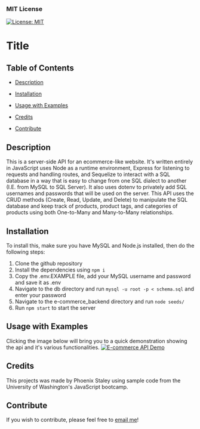 ### MIT License
 [![License: MIT](https://img.shields.io/badge/License-MIT-yellow.svg)](https://opensource.org/licenses/MIT)

# Title

## Table of Contents

- [Description](#Description)

- [Installation](#Installation)

- [Usage with Examples](#Usage)

- [Credits](#Credits)

- [Contribute](#Contribute)

## Description
This is a server-side API for an ecommerce-like website. It's written entirely in JavaScript uses Node as a runtime environment, Express for listening to requests and handling routes, and Sequelize to interact with a SQL database in a way that is easy to change from one SQL dialect to another (I.E. from MySQL to SQL Server). It also uses dotenv to privately add SQL usernames and passwords that will be used on the server. This API uses the CRUD methods (Create, Read, Update, and Delete) to manipulate the SQL database and keep track of products, product tags, and categories of products using both One-to-Many and Many-to-Many relationships.

## Installation
To install this, make sure you have MySQL and Node.js installed, then do the following steps:
1. Clone the github repository
2. Install the dependencies using `npm i`
3. Copy the .env.EXAMPLE file, add your MySQL username and password and save it as .env
4. Navigate to the db directory and run `mysql -u root -p < schema.sql` and enter your password
5. Navigate to the e-commerce_backend directory and run `node seeds/`
6. Run `npm start` to start the server

## Usage with Examples
Clicking the image below will bring you to a quick demonstration showing the api and it's various functionalities.
[![E-commerce API Demo](https://img.youtube.com/vi/BjTE1DMRxoo/0.jpg)](https://youtu.be/BjTE1DMRxoo)

## Credits
This projects was made by Phoenix Staley using sample code from the University of Washington's JavaScript bootcamp.

## Contribute
If you wish to contribute, please feel free to [email me](mailto:PhoenixStaley_Developer@outlook.com)!